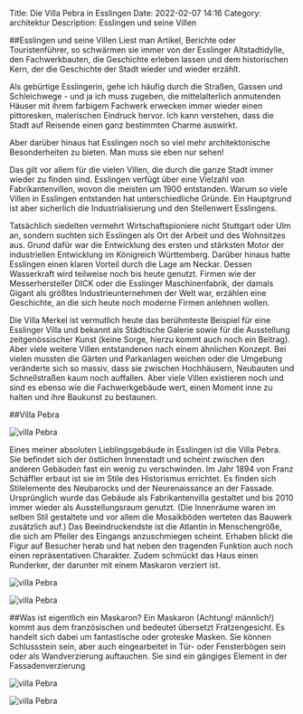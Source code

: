 Title: Die Villa Pebra in Esslingen
Date: 2022-02-07 14:16
Category: architektur
Description: Esslingen und seine Villen  

##Esslingen und seine Villen 
Liest man Artikel, Berichte oder Touristenführer, so schwärmen sie immer von der Esslinger Altstadtidylle, den Fachwerkbauten, die Geschichte erleben lassen und dem historischen Kern, der die Geschichte der Stadt wieder und wieder erzählt. 

Als gebürtige Esslingerin, gehe ich häufig durch die Straßen, Gassen und Schleichwege - und ja ich muss zugeben, die mittelalterlich anmutenden Häuser mit ihrem farbigem Fachwerk erwecken immer wieder einen pittoresken, malerischen Eindruck hervor.
Ich kann verstehen, dass die Stadt auf Reisende einen ganz bestimmten Charme auswirkt. 

Aber darüber hinaus hat Esslingen noch so viel mehr architektonische Besonderheiten zu bieten.
Man muss sie eben nur sehen! 

Das gilt vor allem für die vielen Villen, die durch die ganze Stadt immer wieder zu finden sind.
Esslingen verfügt über eine Vielzahl von Fabrikantenvillen, wovon die meisten um 1900 entstanden.
Warum so viele Villen in Esslingen entstanden hat unterschiedliche Gründe.
Ein Hauptgrund ist aber sicherlich die Industrialisierung und den Stellenwert Esslingens. 

Tatsächlich siedelten vermehrt Wirtschaftspioniere nicht Stuttgart oder Ulm an, sondern suchten sich Esslingen als Ort der Arbeit und des Wohnsitzes aus.
Grund dafür war die Entwicklung des ersten und stärksten Motor der industriellen Entwicklung im Königreich Württemberg.
Darüber hinaus hatte Esslingen einen klaren Vorteil durch die Lage am Neckar.
Dessen Wasserkraft wird teilweise noch bis heute genutzt.
Firmen wie der Messerhersteller DICK oder die Esslinger Maschinenfabrik, der damals Gigant als größtes Industrieunternehmen der Welt war, erzählen eine Geschichte, an die sich heute noch moderne Firmen anlehnen wollen. 

Die Villa Merkel ist vermutlich heute das berühmteste Beispiel für eine Esslinger Villa und bekannt als Städtische Galerie sowie für die Ausstellung zeitgenössischer Kunst (keine Sorge, hierzu kommt auch noch ein Beitrag).
Aber viele weitere Villen entstandenen nach einem ähnlichen Konzept.
Bei vielen mussten die Gärten und Parkanlagen weichen oder die Umgebung veränderte sich so massiv, dass sie zwischen Hochhäusern, Neubauten und Schnellstraßen kaum noch auffallen.
Aber viele Villen existieren noch und sind es ebenso wie die Fachwerkgebäude wert, einen Moment inne zu halten und ihre Baukunst zu bestaunen. 


##Villa Pebra

![villa Pebra]({static}/images/2022-03-31_VillaPebra/IMG_4764VillaPebra.JPG)

Eines meiner absoluten Lieblingsgebäude in Esslingen ist die Villa Pebra.
Sie befindet sich der östlichen Innenstadt und scheint zwischen den anderen Gebäuden fast ein wenig zu verschwinden.
Im Jahr 1894 von Franz Schäffler erbaut ist sie im Stile des Historismus errichtet.
Es finden sich Stilelemente des Neubarocks und der Neurenaissance an der Fassade.
Ursprünglich wurde das Gebäude als Fabrikantenvilla gestaltet und bis 2010 immer wieder als Ausstellungsraum genutzt.
(Die Innenräume waren im selben Stil gestaltete und vor allem die Mosaikböden werteten das Bauwerk zusätzlich auf.)
Das Beeindruckendste ist die Atlantin in Menschengröße, die sich am Pfeiler des Eingangs anzuschmiegen scheint.
Erhaben blickt die Figur auf Besucher herab und hat neben den tragenden Funktion auch noch einen repräsentativen Charakter. 
Zudem schmückt das Haus einen Runderker, der darunter mit einem Maskaron verziert ist. 

![villa Pebra]({static}/images/2022-03-31_VillaPebra/IMG_4776VillaPebra.JPG)

![villa Pebra]({static}/images/2022-03-31_VillaPebra/IMG_4773VillaPebra.JPG)

##Was ist eigentlich ein Maskaron?
Ein Maskaron (Achtung! männlich!) kommt aus dem französischen und bedeutet übersetzt Fratzengesicht.
Es handelt sich dabei um fantastische oder groteske Masken.
Sie können Schlussstein sein, aber auch eingearbeitet in Tür- oder Fensterbögen sein oder als Wandverzierung auftauchen.
Sie sind ein gängiges Element in der Fassadenverzierung 

![villa Pebra]({static}/images/2022-03-31_VillaPebra/IMG_4787VillaPebra.JPG)

![villa Pebra]({static}/images/2022-03-31_VillaPebra/IMG_4783VillaPebra.JPG)